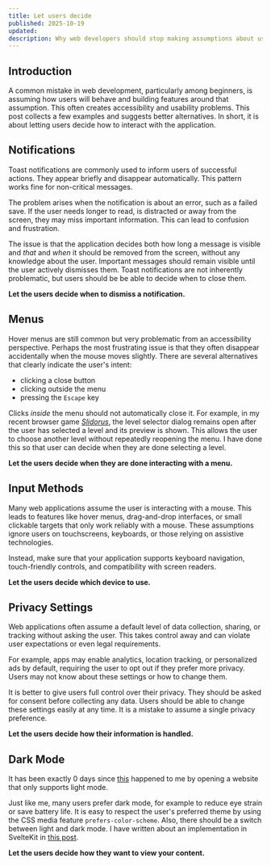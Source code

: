 ```yaml
---
title: Let users decide
published: 2025-10-19
updated:
description: Why web developers should stop making assumptions about user behavior
---
```


## Introduction

A common mistake in web development, particularly among beginners, is assuming how users will behave and building features around that assumption. This often creates accessibility and usability problems. This post collects a few examples and suggests better alternatives. In short, it is about letting users decide how to interact with the application.

## Notifications

Toast notifications are commonly used to inform users of successful actions. They appear briefly and disappear automatically. This pattern works fine for non-critical messages.

The problem arises when the notification is about an error, such as a failed save. If the user needs longer to read, is distracted or away from the screen, they may miss important information. This can lead to confusion and frustration.

The issue is that the application decides both how long a message is visible and _that_ and _when_ it should be removed from the screen, without any knowledge about the user. Important messages should remain visible until the user actively dismisses them. Toast notifications are not inherently problematic, but users should be be able to decide when to close them.

**Let the users decide when to dismiss a notification.**

## Menus

Hover menus are still common but very problematic from an accessibility perspective. Perhaps the most frustrating issue is that they often disappear accidentally when the mouse moves slightly. There are several alternatives that clearly indicate the user's intent:

- clicking a close button
- clicking outside the menu
- pressing the `Escape` key

Clicks _inside_ the menu should not automatically close it. For example, in my recent browser game [_Slidorus_](/projects/slidorus), the level selector dialog remains open after the user has selected a level and its preview is shown. This allows the user to choose another level without repeatedly reopening the menu. I have done this so that user can decide when they are done selecting a level.

**Let the users decide when they are done interacting with a menu.**

## Input Methods

Many web applications assume the user is interacting with a mouse. This leads to features like hover menus, drag-and-drop interfaces, or small clickable targets that only work reliably with a mouse. These assumptions ignore users on touchscreens, keyboards, or those relying on assistive technologies.

Instead, make sure that your application supports keyboard navigation, touch-friendly controls, and compatibility with screen readers.

**Let the users decide which device to use.**

## Privacy Settings

Web applications often assume a default level of data collection, sharing, or tracking without asking the user. This takes control away and can violate user expectations or even legal requirements.

For example, apps may enable analytics, location tracking, or personalized ads by default, requiring the user to opt out if they prefer more privacy. Users may not know about these settings or how to change them.

It is better to give users full control over their privacy. They should be asked for consent before collecting any data. Users should be able to change these settings easily at any time. It is a mistake to assume a single privacy preference.

**Let the users decide how their information is handled.**

## Dark Mode

It has been exactly 0 days since [this](https://media4.giphy.com/media/v1.Y2lkPTc5MGI3NjExMWR2d2w0czNmaXYyd2kwZnZuNWk2YWFjdmJrMTVtNTZzc3F3YWlmaCZlcD12MV9pbnRlcm5hbF9naWZfYnlfaWQmY3Q9Zw/3VSM58Eu7kR4A/giphy.gif) happened to me by opening a website that only supports light mode.

Just like me, many users prefer dark mode, for example to reduce eye strain or save battery life. It is easy to respect the user's preferred theme by using the CSS media feature `prefers-color-scheme`. Also, there should be a switch between light and dark mode. I have written about an implementation in SvelteKit in [this post](/blog/darkmode-toggle-sveltekit).

**Let the users decide how they want to view your content.**
